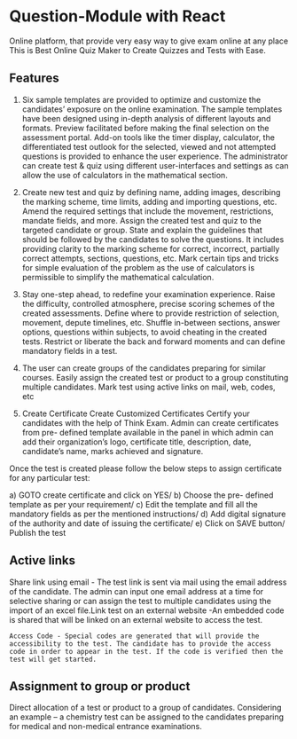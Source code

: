 # Question-Module  with React
Online platform, that provide very easy way to give exam online at any place This is Best Online Quiz Maker to Create Quizzes and Tests with Ease. 

## Features 

1) Six sample templates are provided to optimize and customize the candidates’ exposure on the online examination. The sample templates have been designed using in-depth analysis of different layouts and formats. Preview facilitated before making the final selection on the assessment portal. Add-on tools like the timer display, calculator, the differentiated test outlook for the selected, viewed and not attempted questions is provided to enhance the user experience. The administrator can create test & quiz using different user-interfaces and settings as can allow the use of calculators in the mathematical section. 
2) Create new test and quiz by defining name, adding images, describing the marking scheme, time limits, adding and importing questions, etc. Amend the required settings that include the movement, restrictions, mandate fields, and more. Assign the created test and quiz to the targeted candidate or group. State and explain the guidelines that should be followed by the candidates to solve the questions. It includes providing clarity to the marking scheme for correct, incorrect, partially correct attempts, sections, questions, etc. Mark certain tips and tricks for simple evaluation of the problem as the use of calculators is permissible to simplify the mathematical calculation. 
3) Stay one-step ahead, to redefine your examination experience. Raise the difficulty, controlled atmosphere, precise scoring schemes of the created assessments. Define where to provide restriction of selection, movement, depute timelines, etc. Shuffle in-between sections, answer options, questions within subjects, to avoid cheating in the created tests. Restrict or liberate the back and forward moments and can define mandatory fields in a test. 
4) The user can create groups of the candidates preparing for similar courses. Easily assign the created test or product to a group constituting multiple candidates. Mark test using active links on mail, web, codes, etc 

5) Create Certificate
Create Customized Certificates
Certify your candidates with the help of Think Exam. Admin can create certificates from pre- defined template available in the panel in which admin can add their organization’s logo, certificate title, description, date, candidate’s name, marks achieved and signature.

Once the test is created please follow the below steps to assign certificate for any particular test:

 a) GOTO create certificate and click on YES/
 b) Choose the pre- defined template as per your requirement/
 c) Edit the template and fill all the mandatory fields as per the mentioned instructions/
 d) Add digital signature of the authority and date of issuing the certificate/
 e) Click on SAVE button/
    Publish the test 
    
    
## Active links
Share link using email - The test link is sent via mail using the email address of the candidate. The admin can input one email address at a time for selective sharing or can assign the test to multiple candidates using the import of an excel file.Link test on an external website -An embedded code is shared that will be linked on an external website to access the test.
```code
Access Code - Special codes are generated that will provide the accessibility to the test. The candidate has to provide the access code in order to appear in the test. If the code is verified then the test will get started. 
```

## Assignment to group or product
Direct allocation of a test or product to a group of candidates. Considering an example – a chemistry test can be assigned to the candidates preparing for medical and non-medical entrance examinations.
